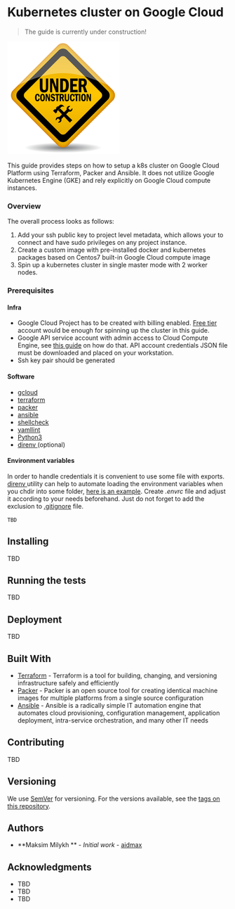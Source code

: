 # Kubernetes cluster on Google Cloud
> The guide is currently under construction!

![under construction]( underconstruction.png )

This guide provides steps on how to setup a k8s cluster on Google Cloud Platform using Terraform, Packer and Ansible.
It does not utilize Google Kubernetes Engine (GKE) and rely explicitly on Google Cloud compute instances.

### Overview
The overall process looks as follows:
1. Add your ssh public key to project level metadata, which allows your to connect and have sudo privileges on any project instance.
2. Create a custom image with pre-installed docker and kubernetes packages based on Centos7 built-in Google Cloud compute image
3. Spin up a kubernetes cluster in single master mode with 2 worker nodes.

### Prerequisites

#### Infra
* Google Cloud Project has to be created with billing enabled. [Free tier](https://cloud.google.com/free/) account would be enough for spinning up the cluster in this guide.
* Google API service account with admin access to Cloud Compute Engine, see [this guide](https://cloud.google.com/community/tutorials/managing-gcp-projects-with-terraform) on how do that. API account credentials JSON file must be downloaded and placed on your workstation.
* Ssh key pair should be generated

#### Software
* [ gcloud ](https://cloud.google.com/sdk/install)
* [ terraform ](https://www.terraform.io/downloads.html)
* [ packer ](https://www.packer.io/downloads.html)
* [ ansible ](https://docs.ansible.com/ansible/latest/installation_guide/intro_installation.html)
* [shellcheck](https://github.com/koalaman/shellcheck)
* [yamllint](https://github.com/adrienverge/yamllint)
* [Python3](https://www.python.org/downloads/)
* [ direnv ](https://direnv.net) (optional)

#### Environment variables
In order to handle credentials it is convenient to use some file with exports. [ direnv ](https://direnv.net) utility can help to automate loading the environment variables when you chdir into some folder, [here is an example](envrc_example). Create *.envrc* file and adjust it according to your needs beforehand. Just do not forget to add the exclusion to [.gitignore](.gitignore) file.
```
TBD
```

## Installing

TBD

## Running the tests

TBD


## Deployment

TBD

## Built With

* [Terraform](https://www.terraform.io) - Terraform is a tool for building, changing, and versioning infrastructure safely and efficiently
* [Packer](https://packer.io) - Packer is an open source tool for creating identical machine images for multiple platforms from a single source configuration
* [Ansible](https://ansible.com) - Ansible is a radically simple IT automation engine that automates cloud provisioning, configuration management, application deployment, intra-service orchestration, and many other IT needs

## Contributing

TBD

## Versioning

We use [SemVer](http://semver.org/) for versioning. For the versions available, see the [tags on this repository](https://github.com/your/project/tags). 

## Authors

* **Maksim Milykh ** - *Initial work* - [aidmax](https://github.com/aidmax)

## Acknowledgments

* TBD
* TBD
* TBD

